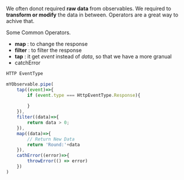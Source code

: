 We often donot required **raw data** from observables. We required to **transform or modify** the data in between. Operators are a great way to achive that.

Some Common Operators.
- **map** : to change the response
- **filter** : to filter the response
- **tap** : it get *event* instead of *data*, so that we have a more granual 
- catchError

```ts
HTTP EventType

mYObservable.pipe(
	tap((event)=>{
		if (event.type === HttpEventType.Response){
			
		}
	}),
	filter((data)=>{
		return data > 0;
	}),
	map((data)=>{
		// Return New Data
		return 'Round:'+data
	}),
	cathError((error)=>{
		throwError(() => error)
	})
)
```